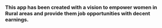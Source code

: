 ### This app has been created with a vision to empower women in Rural areas and provide them job opportunities with decent earnings.
